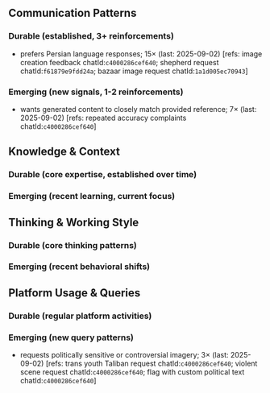 ## Communication Patterns
### Durable (established, 3+ reinforcements)
- prefers Persian language responses; 15× (last: 2025-09-02) [refs: image creation feedback chatId:`c4000286cef640`; shepherd request chatId:`f61879e9fdd24a`; bazaar image request chatId:`1a1d005ec70943`]

### Emerging (new signals, 1-2 reinforcements)
- wants generated content to closely match provided reference; 7× (last: 2025-09-02) [refs: repeated accuracy complaints chatId:`c4000286cef640`]

## Knowledge & Context
### Durable (core expertise, established over time)

### Emerging (recent learning, current focus)

## Thinking & Working Style
### Durable (core thinking patterns)

### Emerging (recent behavioral shifts)

## Platform Usage & Queries
### Durable (regular platform activities)

### Emerging (new query patterns)
- requests politically sensitive or controversial imagery; 3× (last: 2025-09-02) [refs: trans youth Taliban request chatId:`c4000286cef640`; violent scene request chatId:`c4000286cef640`; flag with custom political text chatId:`c4000286cef640`]